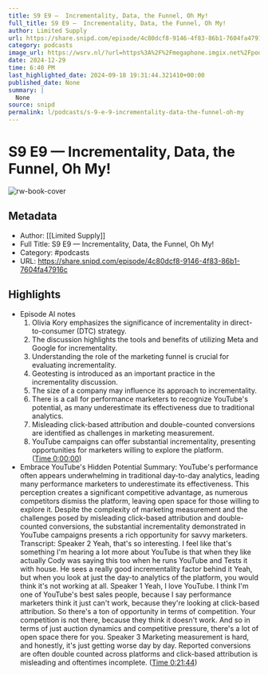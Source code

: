 ```yaml
---
title: S9 E9 —  Incrementality, Data, the Funnel, Oh My!
full_title: S9 E9 —  Incrementality, Data, the Funnel, Oh My!
author: Limited Supply
url: https://share.snipd.com/episode/4c80dcf8-9146-4f83-86b1-7604fa47916c
category: podcasts
image_url: https://wsrv.nl/?url=https%3A%2F%2Fmegaphone.imgix.net%2Fpodcasts%2F7d84a512-2a4a-11ee-8807-c37eac2953eb%2Fimage%2Fc27889278481567bc4e359812ca04402.jpg%3Fixlib%3Drails-4.3.1%26max-w%3D3000%26max-h%3D3000%26fit%3Dcrop%26auto%3Dformat%2Ccompress&w=100&h=100
date: 2024-12-29
time: 6:40 PM
last_highlighted_date: 2024-09-18 19:31:44.321410+00:00
published_date: None
summary: |
  None
source: snipd
permalink: l/podcasts/s-9-e-9-incrementality-data-the-funnel-oh-my
---
```

# S9 E9 —  Incrementality, Data, the Funnel, Oh My!

![rw-book-cover](https://wsrv.nl/?url=https%3A%2F%2Fmegaphone.imgix.net%2Fpodcasts%2F7d84a512-2a4a-11ee-8807-c37eac2953eb%2Fimage%2Fc27889278481567bc4e359812ca04402.jpg%3Fixlib%3Drails-4.3.1%26max-w%3D3000%26max-h%3D3000%26fit%3Dcrop%26auto%3Dformat%2Ccompress&w=100&h=100)

## Metadata
- Author: [[Limited Supply]]
- Full Title: S9 E9 —  Incrementality, Data, the Funnel, Oh My!
- Category: #podcasts
- URL: https://share.snipd.com/episode/4c80dcf8-9146-4f83-86b1-7604fa47916c

## Highlights
- Episode AI notes
  1. Olivia Kory emphasizes the significance of incrementality in direct-to-consumer (DTC) strategy.
  2. The discussion highlights the tools and benefits of utilizing Meta and Google for incrementality.
  3. Understanding the role of the marketing funnel is crucial for evaluating incrementality.
  4. Geotesting is introduced as an important practice in the incrementality discussion.
  5. The size of a company may influence its approach to incrementality.
  6. There is a call for performance marketers to recognize YouTube's potential, as many underestimate its effectiveness due to traditional analytics.
  7. Misleading click-based attribution and double-counted conversions are identified as challenges in marketing measurement.
  8. YouTube campaigns can offer substantial incrementality, presenting opportunities for marketers willing to explore the platform. ([Time 0:00:00](https://share.snipd.com/episode-takeaways/707772bb-3143-400a-a352-11ddf87f6eb2))
- Embrace YouTube's Hidden Potential
  Summary:
  YouTube's performance often appears underwhelming in traditional day-to-day analytics, leading many performance marketers to underestimate its effectiveness.
  This perception creates a significant competitive advantage, as numerous competitors dismiss the platform, leaving open space for those willing to explore it. Despite the complexity of marketing measurement and the challenges posed by misleading click-based attribution and double-counted conversions, the substantial incrementality demonstrated in YouTube campaigns presents a rich opportunity for savvy marketers.
  Transcript:
  Speaker 2
  Yeah, that's so interesting. I feel like that's something I'm hearing a lot more about YouTube is that when they like actually Cody was saying this too when he runs YouTube and Tests it with house. He sees a really good incrementality factor behind it Yeah, but when you look at just the day-to analytics of the platform, you would think it's not working at all.
  Speaker 1
  Yeah, I love YouTube. I think I'm one of YouTube's best sales people, because I say performance marketers think it just can't work, because they're looking at click-based attribution. So there's a ton of opportunity in terms of competition. Your competition is not there, because they think it doesn't work. And so in terms of just auction dynamics and competitive pressure, there's a lot of open space there for you.
  Speaker 3
  Marketing measurement is hard, and honestly, it's just getting worse day by day. Reported conversions are often double counted across platforms and click-based attribution is misleading and oftentimes incomplete. ([Time 0:21:44](https://share.snipd.com/snip/07b11ec6-0b6c-417e-ab68-526ebbacafed))


